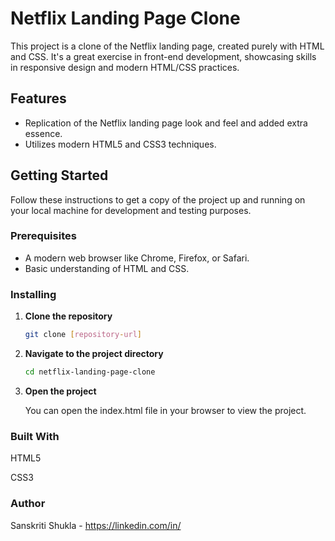 # Netflix Landing Page Clone

This project is a clone of the Netflix landing page, created purely with HTML and CSS. It's a great exercise in front-end development, showcasing skills in responsive design and modern HTML/CSS practices.

## Features

- Replication of the Netflix landing page look and feel and added extra essence.
- Utilizes modern HTML5 and CSS3 techniques.

## Getting Started

Follow these instructions to get a copy of the project up and running on your local machine for development and testing purposes.

### Prerequisites

- A modern web browser like Chrome, Firefox, or Safari.
- Basic understanding of HTML and CSS.

### Installing

1. **Clone the repository**

   ```bash
   git clone [repository-url]
   ```

2. **Navigate to the project directory**

   ```bash
   cd netflix-landing-page-clone
   ```

3. **Open the project**

   You can open the index.html file in your browser to view the project.

### Built With

HTML5

CSS3

### Author

Sanskriti Shukla - <https://linkedin.com/in/>
